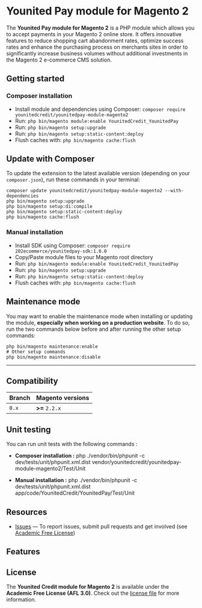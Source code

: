 # Younited Pay module for Magento 2

The **Younited Pay module for Magento 2** is a PHP module which allows you to accept payments in your Magento 2 online store. It offers innovative features to reduce shopping cart abandonment rates, optimize success rates and enhance the purchasing process on merchants sites in order to significantly increase business volumes without additional investments in the Magento 2 e-commerce CMS solution.

## Getting started

### Composer installation

- Install module and dependencies using Composer: `composer require younitedcredit/younitedpay-module-magento2`
- Run: `php bin/magento module:enable YounitedCredit_YounitedPay`
- Run: `php bin/magento setup:upgrade`
- Run: `php bin/magento setup:static-content:deploy`
- Flush caches with: `php bin/magento cache:flush`

## Update with Composer

To update the extension to the latest available version (depending on your `composer.json`), run these commands in your terminal:

```
composer update younitedcredit/younitedpay-module-magento2 --with-dependencies
php bin/magento setup:upgrade
php bin/magento setup:di:compile
php bin/magento setup:static-content:deploy
php bin/magento cache:flush
```

### Manual installation

- Install SDK using Composer: `composer require 202ecommerce/younitedpay-sdk:1.0.0`
- Copy/Paste module files to your Magento root directory
- Run: `php bin/magento module:enable YounitedCredit_YounitedPay`
- Run: `php bin/magento setup:upgrade`
- Run: `php bin/magento setup:static-content:deploy`
- Flush caches with: `php bin/magento cache:flush`

## Maintenance mode

You may want to enable the maintenance mode when installing or updating the module, __especially when working on a production website__. To do so, run the two commands below before and after running the other setup commands:

```
php bin/magento maintenance:enable
# Other setup commands
php bin/magento maintenance:disable
```
********
## Compatibility

| Branch  | Magento versions  |
| ------- | ----------------- |
| `0.x`   | **>=** `2.2.x`    |

## Unit testing

You can run unit tests with the following commands :

- **Composer installation :** php ./vendor/bin/phpunit -c dev/tests/unit/phpunit.xml.dist vendor/younitedcredit/younitedpay-module-magento2/Test/Unit
  
- **Manual installation :** php ./vendor/bin/phpunit -c dev/tests/unit/phpunit.xml.dist app/code/YounitedCredit/YounitedPay/Test/Unit

## Resources

- [Issues][project-issues] — To report issues, submit pull requests and get involved (see [Academic Free License][project-license])

## Features

## License

The **Younited Credit module for Magento 2** is available under the **Academic Free License (AFL 3.0)**. Check out the [license file][project-license] for more information.

[project-issues]: https://github.com/YounitedCredit/younitedpay-module-magento2/issues
[project-license]: LICENSE.md
